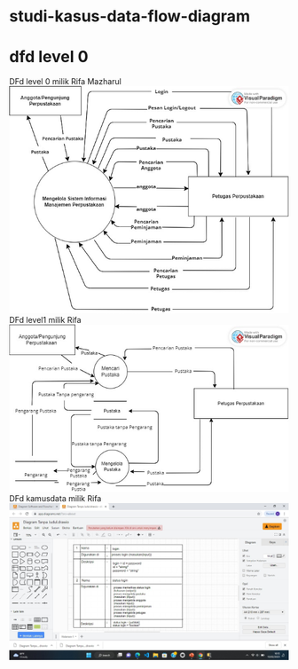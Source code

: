 # studi-kasus-data-flow-diagram
# dfd level 0
DFd level 0 milik Rifa Mazharul
![level0](img/Ripa.jpg)
DFd level1 milik Rifa
![level1](img/Untitled.jpg)
DFd kamusdata milik Rifa
![kamusdata](img/Rifa.jpeg) 